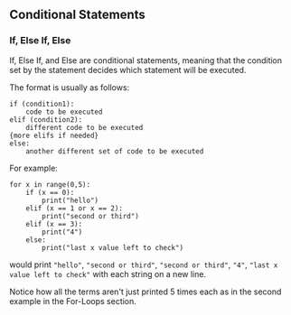 ## Conditional Statements

### If, Else If, Else

If, Else If, and Else are conditional statements, meaning that the condition set by the statement decides which statement will be executed.

The format is usually as follows:

	if (condition1):
		code to be executed
	elif (condition2):
		different code to be executed
	{more elifs if needed}
	else:
		another different set of code to be executed

For example:

	for x in range(0,5):
		if (x == 0):
			print("hello")
		elif (x == 1 or x == 2):
			print("second or third")
		elif (x == 3):
			print("4")
		else:
			print("last x value left to check")

would print `"hello"`, `"second or third"`, `"second or third"`, `"4"`, `"last x value left to check"` with each string on a new line.

Notice how all the terms aren't just printed 5 times each as in the second example in the For-Loops section.